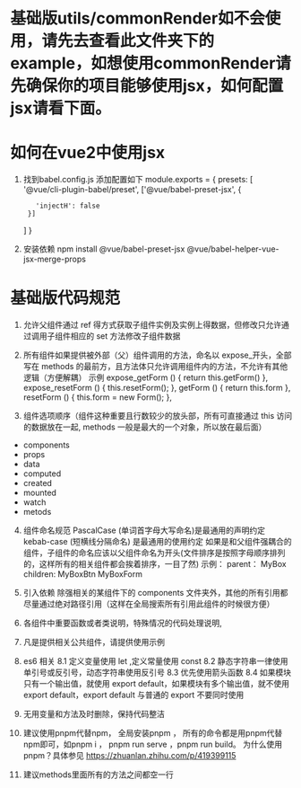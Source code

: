 # 基础版utils/commonRender如不会使用，请先去查看此文件夹下的example，如想使用commonRender请先确保你的项目能够使用jsx，如何配置jsx请看下面。

# 如何在vue2中使用jsx

1. 找到babel.config.js 添加配置如下 
  module.exports = {
    presets: [
      '@vue/cli-plugin-babel/preset',
      ['@vue/babel-preset-jsx',
        {


          'injectH': false
        }]
    ]
  }

2. 安装依赖 npm install @vue/babel-preset-jsx @vue/babel-helper-vue-jsx-merge-props


# 基础版代码规范

1. 允许父组件通过 ref 得方式获取子组件实例及实例上得数据，但修改只允许通过调用子组件相应的 set 方法修改子组件数据

2. 所有组件如果提供被外部（父）组件调用的方法，命名以 expose_开头，全部写在 methods 的最前方，且方法体只允许调用组件内的方法，不允许有其他逻辑（方便解耦）
   示例
      expose_getForm () {
        return this.getForm()
      },
      expose_resetForm () {
        this.resetForm();
      },
      getForm () {
        return this.form
      },
      resetForm () {
        this.form = new Form();
      },

3. 组件选项顺序（组件这种重要且行数较少的放头部，所有可直接通过 this 访问的数据放在一起, methods 一般是最大的一个对象，所以放在最后面）

- components
- props
- data
- computed
- created
- mounted
- watch
- metods

4. 组件命名规范
   PascalCase (单词首字母大写命名)是最通用的声明约定
   kebab-case (短横线分隔命名) 是最通用的使用约定
   如果是和父组件强耦合的组件，子组件的命名应该以父组件命名为开头(文件排序是按照字母顺序排列的，这样所有的相关组件都会挨着排序，一目了然)
      示例：
        parent： MyBox
        children: MyBoxBtn MyBoxForm

5. 引入依赖
   除强相关的某组件下的 components 文件夹外，其他的所有引用都尽量通过绝对路径引用（这样在全局搜索所有引用此组件的时候很方便）

6. 各组件中重要函数或者类说明，特殊情况的代码处理说明,

7. 凡是提供相关公共组件，请提供使用示例

8. es6 相关
   8.1 定义变量使用 let ,定义常量使用 const
   8.2 静态字符串一律使用单引号或反引号，动态字符串使用反引号
   8.3 优先使用箭头函数
   8.4 如果模块只有一个输出值，就使用 export default，如果模块有多个输出值，就不使用 export default，export default 与普通的 export 不要同时使用

9. 无用变量和方法及时删除，保持代码整洁


10. 建议使用pnpm代替npm， 全局安装pnpm ， 所有的命令都是用pnpm代替npm即可，如pnpm i ， pnpm run serve ，pnpm run build。 为什么使用pnpm？具体参见 https://zhuanlan.zhihu.com/p/419399115


11. 建议methods里面所有的方法之间都空一行